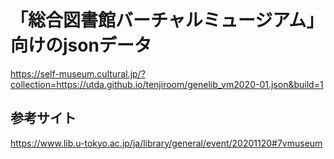 # 「総合図書館バーチャルミュージアム」向けのjsonデータ

https://self-museum.cultural.jp/?collection=https://utda.github.io/tenjiroom/genelib_vm2020-01.json&build=1

## 参考サイト

https://www.lib.u-tokyo.ac.jp/ja/library/general/event/20201120#7vmuseum
